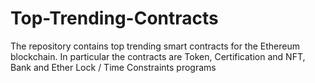 # Top-Trending-Contracts
The repository contains top trending smart contracts for the Ethereum blockchain. In particular the contracts are Token, Certification and NFT, Bank and Ether Lock / Time Constraints programs
